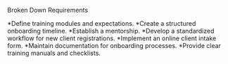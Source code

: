 Broken Down Requirements

*Define training modules and expectations.
*Create a structured onboarding timeline.
*Establish a mentorship.
*Develop a standardized workflow for new client registrations.
*Implement an online client intake form.
*Maintain documentation for onboarding processes.
*Provide clear training manuals and checklists.
